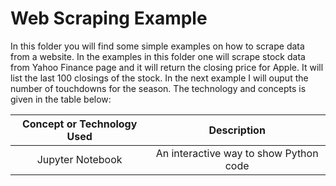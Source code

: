 
# Web Scraping Example 
<p> In this folder you will find some simple examples on how to scrape data from a website.  In the examples in this folder one will scrape stock data from Yahoo Finance page and it will return the closing price for Apple.  It will list the last 100 closings of the stock.  In the next example I will ouput the number of touchdowns for the season.
  The technology  and concepts is given in the table below:
  </p>
  
  **Concept or Technology Used**|**Description**
:-----:|:-----:
Jupyter Notebook| An interactive way to show Python code
